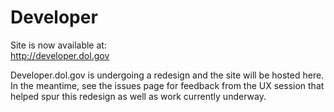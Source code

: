 Developer
=========

Site is now available at:  
http://developer.dol.gov

Developer.dol.gov is undergoing a redesign and the site will be hosted here.  In the meantime, see the issues page for feedback from the UX session that helped spur this redesign as well as work currently underway.
